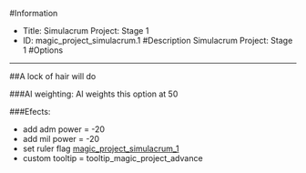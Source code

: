 #Information
 - Title: Simulacrum Project: Stage 1
 - ID: magic_project_simulacrum.1
#Description
Simulacrum Project: Stage 1
#Options

___
##A lock of hair will do

###AI weighting:
AI weights this option at 50


###Efects:<ul><li>add adm power = -20</li><li>add mil power = -20</li><li>set ruler flag [magic_project_simulacrum_1](../flags/magic_project_simulacrum_1.md)</li><li>custom tooltip = tooltip_magic_project_advance</li></ul>
